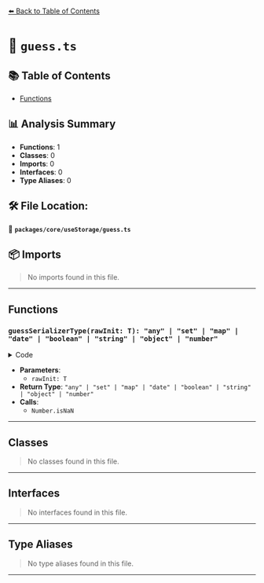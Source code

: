 [⬅️ Back to Table of Contents](../../../index.md)

# 📄 `guess.ts`

## 📚 Table of Contents

- [Functions](#functions)

## 📊 Analysis Summary

- **Functions**: 1
- **Classes**: 0
- **Imports**: 0
- **Interfaces**: 0
- **Type Aliases**: 0

## 🛠️ File Location:
📂 **`packages/core/useStorage/guess.ts`**

## 📦 Imports

> No imports found in this file.


---

## Functions

### `guessSerializerType(rawInit: T): "any" | "set" | "map" | "date" | "boolean" | "string" | "object" | "number"`

<details><summary>Code</summary>

```ts
export function guessSerializerType<T extends(string | number | boolean | object | null)>(rawInit: T) {
  return rawInit == null
    ? 'any'
    : rawInit instanceof Set
      ? 'set'
      : rawInit instanceof Map
        ? 'map'
        : rawInit instanceof Date
          ? 'date'
          : typeof rawInit === 'boolean'
            ? 'boolean'
            : typeof rawInit === 'string'
              ? 'string'
              : typeof rawInit === 'object'
                ? 'object'
                : !Number.isNaN(rawInit)
                    ? 'number'
                    : 'any'
}
```
</details>

- **Parameters**:
  - `rawInit: T`
- **Return Type**: `"any" | "set" | "map" | "date" | "boolean" | "string" | "object" | "number"`
- **Calls**:
  - `Number.isNaN`

---

## Classes

> No classes found in this file.


---

## Interfaces

> No interfaces found in this file.


---

## Type Aliases

> No type aliases found in this file.


---